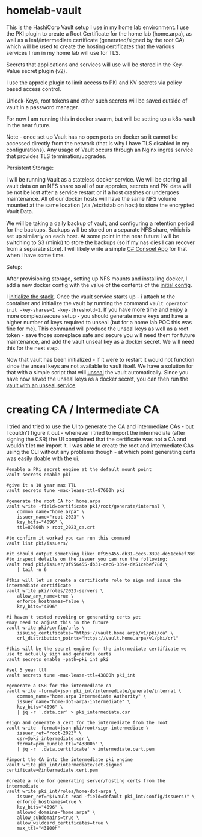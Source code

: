 # homelab-vault
This is the HashiCorp Vault setup I use in my home lab environment.  I use the PKI plugin to create a Root Certificate for the home lab (home.arpa), as well as a leaf/intermediate certificate (generated/signed by the root CA) which will be used to create the hosting certificates that the various services I run in my home lab will use for TLS.

Secrets that applications and services will use will be stored in the Key-Value secret plugin (v2).

I use the approle plugin to limit access to PKI and KV secrets via policy based access control.

Unlock-Keys, root tokens and other such secrets will be saved outside of vault in a password manager.

For now I am running this in docker swarm, but will be setting up a k8s-vault in the near future.

Note - once set up Vault has no open ports on docker so it cannot be accessed directly from the network (that is why I have TLS disabled in my configurations).  Any usage of Vault occurs through an Nginx ingres service that provides TLS termination/upgrades.

Persistent Storage:

I will be running Vault as a stateless docker service.  We will be storing all vault data on an NFS share so all of our approles, secrets and PKI data will be not be lost after a service restart or if a host crashes or undergoes maintenance.  All of our docker hosts will have the same NFS volume mounted at the same location (via /etc/fstab on host) to store the encrypted Vault Data.

We will be taking a daily backup of vault, and configuring a retention period for the backups.  Backups will be stored on a separate NFS share, which is set up similarly on each host.  At some point in the near future I will be switching to S3 (minio) to store the backups (so if my nas dies I can recover from a separate store).  I will likely write a simple [C# Consoel App](https://github.com/thefnordling/dotnet-s3-example) for that when i have some time.

Setup:

After provisioning storage, setting up NFS mounts and installing docker, I add a new docker config with the value of the contents of the [initial config](./docker/initialize-vault-only/config.hcl).

 I [initialize the stack](./docker/initialize-vault-only/docker-compose.yaml).  Once the vault service starts up - i attach to the container and initialize the vault by running the command `vault operator init -key-shares=1 -key-threshold=1`.  If you have more time and enjoy a more complex/secure setup - you should generate more keys and have a higher number of keys required to unseal (but for a home lab POC this was fine for me).  This command will produce the unseal keys as well as a root token - save those someplace safe and secure you will need them for future maintenance, and add the vault unseal key as a docker secret.  We will need this for the next step.

 Now that vault has been initialized - if it were to restart it would not function since the unseal keys are not available to vault itself.  We have a solution for that with a simple script that will [unseal](https://github.com/thefnordling/homelab-vault-unseal) the vault automatically.   Since you have now saved the unseal keys as a docker secret, you can then run the [vault with an unseal service](./docker/vault-with-unseal/docker-compose.yaml)

 # creating CA / Intermediate CA #
 I tried and tried to use the UI to generate the CA and intermediate CAs - but I couldn't figure it out - whenever i tried to import the intermediate (after signing the CSR) the UI complained that the certificate was not a CA and wouldn't let me import it.  I was able to create the root and intermediate CAs using the CLI without any problems though - at which point generating certs was easily doable with the ui.

```
#enable a PKi secret engine at the default mount point 
vault secrets enable pki

#give it a 10 year max TTL
vault secrets tune -max-lease-ttl=87600h pki

#generate the root CA for home.arpa
vault write -field=certificate pki/root/generate/internal \
    common_name="home.arpa" \
    issuer_name="root-2023" \
    key_bits="4096" \
    ttl=87600h > root_2023_ca.crt

#to confirm it worked you can run this command
vault list pki/issuers/

#it should output something like: 0f956455-db31-cec6-339e-de51cebef78d
#to inspect details on the issuer you can run the following:
vault read pki/issuer/0f956455-db31-cec6-339e-de51cebef78d \
    | tail -n 6

#this will let us create a certificate role to sign and issue the intermediate certificate
vault write pki/roles/2023-servers \
    allow_any_name=true \
    enforce_hostnames=false \
    key_bits="4096" 

#i haven't tested revoking or generating certs yet
#may need to adjust this in the future
vault write pki/config/urls \
    issuing_certificates="https://vault.home.arpa/v1/pki/ca" \
    crl_distribution_points="https://vault.home.arpa/v1/pki/crl" 

#this will be the secret engine for the intermediate certificate we use to actually sign and generate certs
vault secrets enable -path=pki_int pki

#set 5 year ttl
vault secrets tune -max-lease-ttl=43800h pki_int

#generate a CSR for the intermediate ca
vault write -format=json pki_int/intermediate/generate/internal \
    common_name="home.arpa Intermediate Authority" \
    issuer_name="home-dot-arpa-intermediate" \
    key_bits="4096" \
    | jq -r '.data.csr' > pki_intermediate.csr

#sign and generate a cert for the intermediate from the root
vault write -format=json pki/root/sign-intermediate \
    issuer_ref="root-2023" \
    csr=@pki_intermediate.csr \
    format=pem_bundle ttl="43800h" \
    | jq -r '.data.certificate' > intermediate.cert.pem

#import the CA into the intermediate pki engine
vault write pki_int/intermediate/set-signed certificate=@intermediate.cert.pem

#create a role for generating server/hosting certs from the intermediate
vault write pki_int/roles/home-dot-arpa \
    issuer_ref="$(vault read -field=default pki_int/config/issuers)" \
    enforce_hostnames=true \
    key_bits="4096" \
    allowed_domains="home.arpa" \
    allow_subdomains=true \
    allow_wildcard_certificates=true \
    max_ttl="43800h"
```